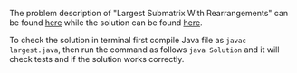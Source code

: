 The problem description of "Largest Submatrix With Rearrangements" can be found [here](https://leetcode.com/problems/largest-submatrix-with-rearrangements/) while the solution can be found [here](https://github.com/aurimas13/LeetCode-HackerRank-MAANG/blob/main/LeetCode/Java%20Solutions/Largest%20Submatrix%20With%20Rearrangements/largest.java).

To check the solution in terminal first compile Java file as `javac largest.java`, then run the command as follows `java Solution` and it will check tests and if the solution works correctly.